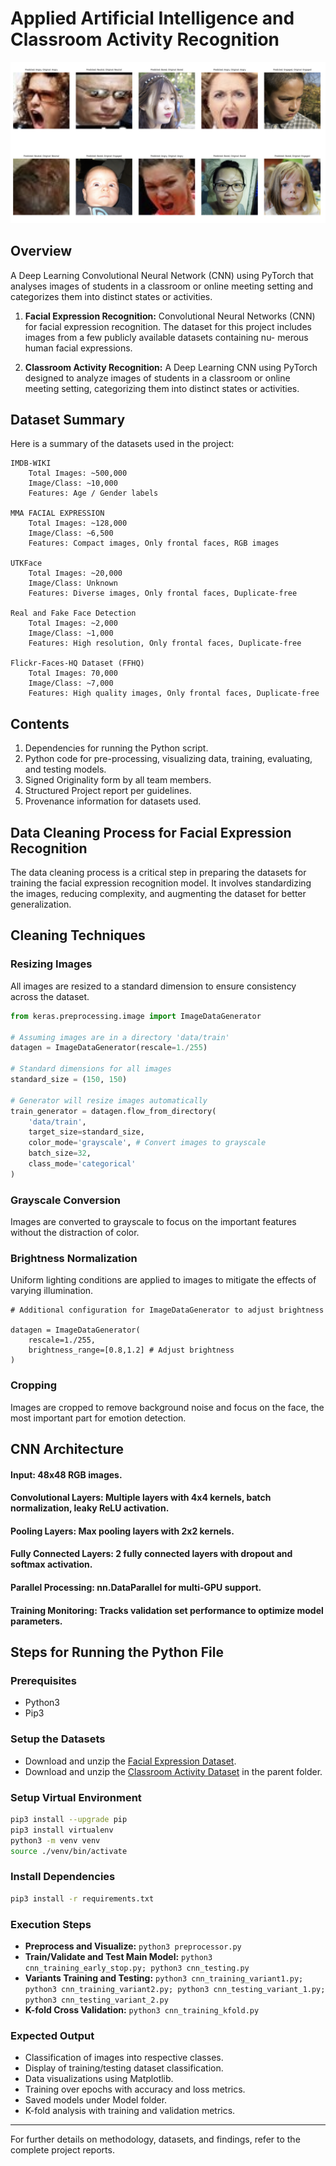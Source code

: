 
# Applied Artificial Intelligence and Classroom Activity Recognition 

![Project Banner](images/output.png)

## Overview
A Deep Learning Convolutional Neural Network (CNN) using PyTorch that analyses images of students in a classroom or online meeting setting and categorizes them into distinct states or activities.

1. **Facial Expression Recognition:**  Convolutional Neural Networks (CNN) for facial expression recognition. The dataset for this project includes images from a few publicly available datasets containing nu-
merous human facial expressions.

2. **Classroom Activity Recognition:** A Deep Learning CNN using PyTorch designed to analyze images of students in a classroom or online meeting setting, categorizing them into distinct states or activities.

## Dataset Summary
Here is a summary of the datasets used in the project:

    IMDB-WIKI
        Total Images: ~500,000
        Image/Class: ~10,000
        Features: Age / Gender labels

    MMA FACIAL EXPRESSION
        Total Images: ~128,000
        Image/Class: ~6,500
        Features: Compact images, Only frontal faces, RGB images

    UTKFace
        Total Images: ~20,000
        Image/Class: Unknown
        Features: Diverse images, Only frontal faces, Duplicate-free

    Real and Fake Face Detection
        Total Images: ~2,000
        Image/Class: ~1,000
        Features: High resolution, Only frontal faces, Duplicate-free

    Flickr-Faces-HQ Dataset (FFHQ)
        Total Images: 70,000
        Image/Class: ~7,000
        Features: High quality images, Only frontal faces, Duplicate-free

## Contents
1. Dependencies for running the Python script.
2. Python code for pre-processing, visualizing data, training, evaluating, and testing models.
3. Signed Originality form by all team members.
4. Structured Project report per guidelines.
5. Provenance information for datasets used.

## Data Cleaning Process for Facial Expression Recognition

The data cleaning process is a critical step in preparing the datasets for training the facial expression recognition model. It involves standardizing the images, reducing complexity, and augmenting the dataset for better generalization.

## Cleaning Techniques

### Resizing Images
All images are resized to a standard dimension to ensure consistency across the dataset.

```python
from keras.preprocessing.image import ImageDataGenerator

# Assuming images are in a directory 'data/train'
datagen = ImageDataGenerator(rescale=1./255)

# Standard dimensions for all images
standard_size = (150, 150)

# Generator will resize images automatically
train_generator = datagen.flow_from_directory(
    'data/train',
    target_size=standard_size,
    color_mode='grayscale', # Convert images to grayscale
    batch_size=32,
    class_mode='categorical'
)
```
### Grayscale Conversion

Images are converted to grayscale to focus on the important features without the distraction of color.
### Brightness Normalization

Uniform lighting conditions are applied to images to mitigate the effects of varying illumination.

```
# Additional configuration for ImageDataGenerator to adjust brightness

datagen = ImageDataGenerator(
    rescale=1./255,
    brightness_range=[0.8,1.2] # Adjust brightness
)
```
### Cropping

Images are cropped to remove background noise and focus on the face, the most important part for emotion detection.

## CNN Architecture

#### Input: 48x48 RGB images.
#### Convolutional Layers: Multiple layers with 4x4 kernels, batch normalization, leaky ReLU activation.
#### Pooling Layers: Max pooling layers with 2x2 kernels.
#### Fully Connected Layers: 2 fully connected layers with dropout and softmax activation.
#### Parallel Processing: nn.DataParallel for multi-GPU support.
#### Training Monitoring: Tracks validation set performance to optimize model parameters.



## Steps for Running the Python File

### Prerequisites
- Python3
- Pip3

### Setup the Datasets
- Download and unzip the [Facial Expression Dataset](link-to-dataset).
- Download and unzip the [Classroom Activity Dataset](https://drive.google.com/drive/folders/15KX23UhhYKx6UGpm-GAEtIsPpweVRHJd?usp=drive_link) in the parent folder.

### Setup Virtual Environment
```bash
pip3 install --upgrade pip
pip3 install virtualenv
python3 -m venv venv
source ./venv/bin/activate
```

### Install Dependencies
```bash
pip3 install -r requirements.txt
```

### Execution Steps
- **Preprocess and Visualize:** `python3 preprocessor.py`
- **Train/Validate and Test Main Model:** `python3 cnn_training_early_stop.py; python3 cnn_testing.py`
- **Variants Training and Testing:** `python3 cnn_training_variant1.py; python3 cnn_training_variant2.py; python3 cnn_testing_variant_1.py; python3 cnn_testing_variant_2.py`
- **K-fold Cross Validation:** `python3 cnn_training_kfold.py`

### Expected Output
- Classification of images into respective classes.
- Display of training/testing dataset classification.
- Data visualizations using Matplotlib.
- Training over epochs with accuracy and loss metrics.
- Saved models under Model folder.
- K-fold analysis with training and validation metrics.

---

For further details on methodology, datasets, and findings, refer to the complete project reports.
